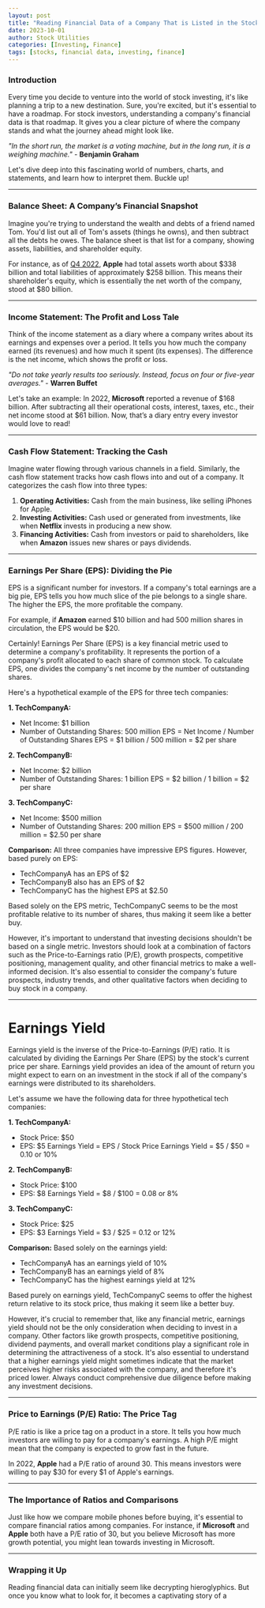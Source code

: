 ```yaml
---
layout: post
title: "Reading Financial Data of a Company That is Listed in the Stock Market"
date: 2023-10-01
author: Stock Utilities
categories: [Investing, Finance]
tags: [stocks, financial data, investing, finance]
---
```


### Introduction

Every time you decide to venture into the world of stock investing, it's like planning a trip to a new destination. Sure, you're excited, but it's essential to have a roadmap. For stock investors, understanding a company's financial data is that roadmap. It gives you a clear picture of where the company stands and what the journey ahead might look like. 

*"In the short run, the market is a voting machine, but in the long run, it is a weighing machine."* - **Benjamin Graham**

Let's dive deep into this fascinating world of numbers, charts, and statements, and learn how to interpret them. Buckle up!

---

### Balance Sheet: A Company’s Financial Snapshot

Imagine you're trying to understand the wealth and debts of a friend named Tom. You'd list out all of Tom's assets (things he owns), and then subtract all the debts he owes. The balance sheet is that list for a company, showing assets, liabilities, and shareholder equity.

For instance, as of [Q4 2022](https://www.apple.com/investor/), **Apple** had total assets worth about $338 billion and total liabilities of approximately $258 billion. This means their shareholder's equity, which is essentially the net worth of the company, stood at $80 billion.

---

### Income Statement: The Profit and Loss Tale

Think of the income statement as a diary where a company writes about its earnings and expenses over a period. It tells you how much the company earned (its revenues) and how much it spent (its expenses). The difference is the net income, which shows the profit or loss.

*"Do not take yearly results too seriously. Instead, focus on four or five-year averages."* - **Warren Buffet**

Let's take an example: In 2022, **Microsoft** reported a revenue of $168 billion. After subtracting all their operational costs, interest, taxes, etc., their net income stood at $61 billion. Now, that’s a diary entry every investor would love to read!

---

### Cash Flow Statement: Tracking the Cash

Imagine water flowing through various channels in a field. Similarly, the cash flow statement tracks how cash flows into and out of a company. It categorizes the cash flow into three types:

1. **Operating Activities:** Cash from the main business, like selling iPhones for Apple.
2. **Investing Activities:** Cash used or generated from investments, like when **Netflix** invests in producing a new show.
3. **Financing Activities:** Cash from investors or paid to shareholders, like when **Amazon** issues new shares or pays dividends.

---

### Earnings Per Share (EPS): Dividing the Pie

EPS is a significant number for investors. If a company's total earnings are a big pie, EPS tells you how much slice of the pie belongs to a single share. The higher the EPS, the more profitable the company.

For example, if **Amazon** earned $10 billion and had 500 million shares in circulation, the EPS would be $20.

Certainly! Earnings Per Share (EPS) is a key financial metric used to determine a company's profitability. It represents the portion of a company's profit allocated to each share of common stock. To calculate EPS, one divides the company's net income by the number of outstanding shares.

Here's a hypothetical example of the EPS for three tech companies:

**1. TechCompanyA:**
- Net Income: $1 billion
- Number of Outstanding Shares: 500 million
EPS = Net Income / Number of Outstanding Shares
EPS = $1 billion / 500 million = $2 per share

**2. TechCompanyB:**
- Net Income: $2 billion
- Number of Outstanding Shares: 1 billion
EPS = $2 billion / 1 billion = $2 per share

**3. TechCompanyC:**
- Net Income: $500 million
- Number of Outstanding Shares: 200 million
EPS = $500 million / 200 million = $2.50 per share

**Comparison:**
All three companies have impressive EPS figures. However, based purely on EPS:
- TechCompanyA has an EPS of $2
- TechCompanyB also has an EPS of $2
- TechCompanyC has the highest EPS at $2.50

Based solely on the EPS metric, TechCompanyC seems to be the most profitable relative to its number of shares, thus making it seem like a better buy. 

However, it's important to understand that investing decisions shouldn't be based on a single metric. Investors should look at a combination of factors such as the Price-to-Earnings ratio (P/E), growth prospects, competitive positioning, management quality, and other financial metrics to make a well-informed decision. It's also essential to consider the company's future prospects, industry trends, and other qualitative factors when deciding to buy stock in a company.

---

# Earnings Yield

Earnings yield is the inverse of the Price-to-Earnings (P/E) ratio. It is calculated by dividing the Earnings Per Share (EPS) by the stock's current price per share. Earnings yield provides an idea of the amount of return you might expect to earn on an investment in the stock if all of the company's earnings were distributed to its shareholders. 

Let's assume we have the following data for three hypothetical tech companies:

**1. TechCompanyA:**
- Stock Price: $50
- EPS: $5
Earnings Yield = EPS / Stock Price
Earnings Yield = $5 / $50 = 0.10 or 10%

**2. TechCompanyB:**
- Stock Price: $100
- EPS: $8
Earnings Yield = $8 / $100 = 0.08 or 8%

**3. TechCompanyC:**
- Stock Price: $25
- EPS: $3
Earnings Yield = $3 / $25 = 0.12 or 12%

**Comparison:**
Based solely on the earnings yield:
- TechCompanyA has an earnings yield of 10%
- TechCompanyB has an earnings yield of 8%
- TechCompanyC has the highest earnings yield at 12%

Based purely on earnings yield, TechCompanyC seems to offer the highest return relative to its stock price, thus making it seem like a better buy.

However, it's crucial to remember that, like any financial metric, earnings yield should not be the only consideration when deciding to invest in a company. Other factors like growth prospects, competitive positioning, dividend payments, and overall market conditions play a significant role in determining the attractiveness of a stock. It's also essential to understand that a higher earnings yield might sometimes indicate that the market perceives higher risks associated with the company, and therefore it's priced lower. Always conduct comprehensive due diligence before making any investment decisions.

---

### Price to Earnings (P/E) Ratio: The Price Tag

P/E ratio is like a price tag on a product in a store. It tells you how much investors are willing to pay for a company's earnings. A high P/E might mean that the company is expected to grow fast in the future.

In 2022, **Apple** had a P/E ratio of around 30. This means investors were willing to pay $30 for every $1 of Apple's earnings. 

---

### The Importance of Ratios and Comparisons

Just like how we compare mobile phones before buying, it's essential to compare financial ratios among companies. For instance, if **Microsoft** and **Apple** both have a P/E ratio of 30, but you believe Microsoft has more growth potential, you might lean towards investing in Microsoft.

---

### Wrapping it Up

Reading financial data can initially seem like decrypting hieroglyphics. But once you know what to look for, it becomes a captivating story of a

